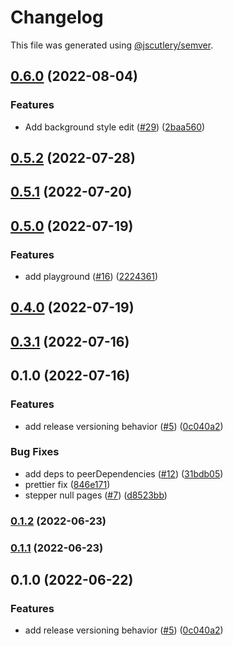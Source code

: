 # Changelog

This file was generated using [@jscutlery/semver](https://github.com/jscutlery/semver).

## [0.6.0](https://github.com/Samelogic/microsurveys/compare/react-microsurveys-client-0.5.2...react-microsurveys-client-0.6.0) (2022-08-04)

### Features

- Add background style edit ([#29](https://github.com/Samelogic/microsurveys/issues/29)) ([2baa560](https://github.com/Samelogic/microsurveys/commit/2baa560b2788df9298115c4fba0e4bbdacb84b7a))

## [0.5.2](https://github.com/Samelogic/microsurveys/compare/react-microsurveys-client-0.5.1...react-microsurveys-client-0.5.2) (2022-07-28)

## [0.5.1](https://github.com/Samelogic/microsurveys/compare/react-microsurveys-client-0.5.0...react-microsurveys-client-0.5.1) (2022-07-20)

## [0.5.0](https://github.com/Samelogic/microsurveys/compare/react-microsurveys-client-0.4.0...react-microsurveys-client-0.5.0) (2022-07-19)

### Features

- add playground ([#16](https://github.com/Samelogic/microsurveys/issues/16)) ([2224361](https://github.com/Samelogic/microsurveys/commit/2224361fdeb09fbc8f41226b6f07c8c12d09dd95))

## [0.4.0](https://github.com/Samelogic/microsurveys/compare/react-microsurveys-client-0.3.1...react-microsurveys-client-0.4.0) (2022-07-19)

## [0.3.1](https://github.com/Samelogic/microsurveys/compare/react-microsurveys-client-0.3.0...react-microsurveys-client-0.3.1) (2022-07-16)

## 0.1.0 (2022-07-16)

### Features

- add release versioning behavior ([#5](https://github.com/Samelogic/microsurveys/issues/5)) ([0c040a2](https://github.com/Samelogic/microsurveys/commit/0c040a28f3c88f03e3c2d48bf1cc5ca0d0145d9a))

### Bug Fixes

- add deps to peerDependencies ([#12](https://github.com/Samelogic/microsurveys/issues/12)) ([31bdb05](https://github.com/Samelogic/microsurveys/commit/31bdb05076e25a2daab019dafdc6d5529ab6e293))
- prettier fix ([846e171](https://github.com/Samelogic/microsurveys/commit/846e171a7e84b2bfbee81bf39d367149954df183))
- stepper null pages ([#7](https://github.com/Samelogic/microsurveys/issues/7)) ([d8523bb](https://github.com/Samelogic/microsurveys/commit/d8523bbbbbecedae4eae0b6c4328e4114c4510b7))

### [0.1.2](https://github.com/Samelogic/microsurveys/compare/react-microsurveys-client-0.1.1...react-microsurveys-client-0.1.2) (2022-06-23)

### [0.1.1](https://github.com/Samelogic/microsurveys/compare/react-microsurveys-client-0.1.0...react-microsurveys-client-0.1.1) (2022-06-23)

## 0.1.0 (2022-06-22)

### Features

- add release versioning behavior ([#5](https://github.com/Samelogic/microsurveys/issues/5)) ([0c040a2](https://github.com/Samelogic/microsurveys/commit/0c040a28f3c88f03e3c2d48bf1cc5ca0d0145d9a))
